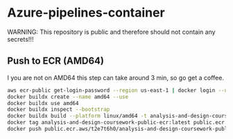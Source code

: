# Azure-pipelines-container

WARNING: This repository is public and therefore should not contain any secrets!!!

## Push to ECR (AMD64)
I you are not on AMD64 this step can take around 3 min, so go get a coffee.
```bash
aws ecr-public get-login-password --region us-east-1 | docker login --username AWS --password-stdin public.ecr.aws/t2e7t6h0
docker buildx create --name amd64 --use
docker buildx use amd64
docker buildx inspect --bootstrap
docker buildx build --platform linux/amd64 -t analysis-and-design-coursework-public-ecr . --load
docker tag analysis-and-design-coursework-public-ecr:latest public.ecr.aws/t2e7t6h0/analysis-and-design-coursework-public-ecr:latest
docker push public.ecr.aws/t2e7t6h0/analysis-and-design-coursework-public-ecr:latest
```